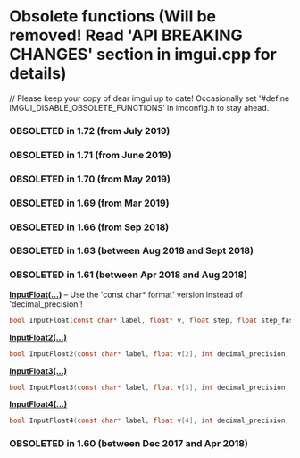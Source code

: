 # Obsolete functions (Will be removed! Read 'API BREAKING CHANGES' section in imgui.cpp for details)
// Please keep your copy of dear imgui up to date! Occasionally set '#define IMGUI_DISABLE_OBSOLETE_FUNCTIONS' in imconfig.h to stay ahead.
### OBSOLETED in 1.72 (from July 2019)


### OBSOLETED in 1.71 (from June 2019)


### OBSOLETED in 1.70 (from May 2019)


### OBSOLETED in 1.69 (from Mar 2019)


### OBSOLETED in 1.66 (from Sep 2018)


### OBSOLETED in 1.63 (between Aug 2018 and Sept 2018)


### OBSOLETED in 1.61 (between Apr 2018 and Aug 2018)


**[InputFloat(...)](#InputFloat)** – Use the 'const char* format' version instead of 'decimal_precision'!


``` c
bool InputFloat(const char* label, float* v, float step, float step_fast, int decimal_precision, ImGuiInputTextFlags flags = 0)
```

**[InputFloat2(...)](#InputFloat2)**

``` c
bool InputFloat2(const char* label, float v[2], int decimal_precision, ImGuiInputTextFlags flags = 0)
```

**[InputFloat3(...)](#InputFloat3)**

``` c
bool InputFloat3(const char* label, float v[3], int decimal_precision, ImGuiInputTextFlags flags = 0)
```

**[InputFloat4(...)](#InputFloat4)**

``` c
bool InputFloat4(const char* label, float v[4], int decimal_precision, ImGuiInputTextFlags flags = 0)
```

### OBSOLETED in 1.60 (between Dec 2017 and Apr 2018)


